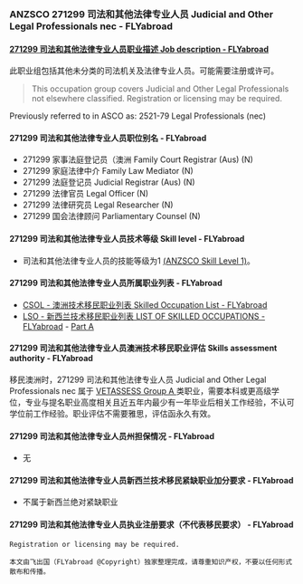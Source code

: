 ### ANZSCO 271299 司法和其他法律专业人员 Judicial and Other Legal Professionals nec - FLYabroad ###

####  [271299 司法和其他法律专业人员职业描述 Job description - FLYabroad](http://www.flyabroadvisa.com/anzsco/2712.html#271299)

此职业组包括其他未分类的司法机关及法律专业人员。可能需要注册或许可。 

> This occupation group covers Judicial and Other Legal Professionals not elsewhere classified. Registration or licensing may be required.

Previously referred to in ASCO as: 
2521-79 Legal Professionals (nec)

#### 271299 司法和其他法律专业人员职位别名 - FLYabroad
 
- 271299 家事法庭登记员（澳洲 Family Court Registrar (Aus) (N)
- 271299 家庭法律中介 Family Law Mediator (N)
- 271299 法庭登记员 Judicial Registrar (Aus) (N)
- 271299 法律官员 Legal Officer (N)
- 271299 法律研究员 Legal Researcher (N)
- 271299 国会法律顾问 Parliamentary Counsel (N)

#### 271299 司法和其他法律专业人员技术等级 Skill level - FLYabroad

- 司法和其他法律专业人员的技能等级为1 [(ANZSCO Skill Level 1)](http://www.flyabroadvisa.com/anzsco/)。

#### 271299 司法和其他法律专业人员所属职业列表 - FLYabroad

- [CSOL - 澳洲技术移民职业列表 Skilled Occupation List - FLYabroad](http://www.flyabroadvisa.com/sol/)
- [LSO - 新西兰技术移民职业列表 LIST OF SKILLED OCCUPATIONS - FLYabroad](http://nz.flyabroadvisa.com/lso/) - [Part A](parta)

#### 271299 司法和其他法律专业人员澳洲技术移民职业评估 Skills assessment authority - FLYabroad

移民澳洲时，271299 司法和其他法律专业人员 Judicial and Other Legal Professionals nec 属于 [VETASSESS Group A ](http://www.flyabroadvisa.com/ass/vetassess.html)类职业，需要本科或更高级学位，专业与提名职业高度相关且近五年内最少有一年毕业后相关工作经验，不认可学位前工作经验。职业评估不需要雅思，评估函永久有效。

#### 271299 司法和其他法律专业人员州担保情况 - FLYabroad

- 无

#### 271299 司法和其他法律专业人员新西兰技术移民紧缺职业加分要求 - FLYabroad

- 不属于新西兰绝对紧缺职业

#### 271299 司法和其他法律专业人员执业注册要求（不代表移民要求） - FLYabroad

    Registration or licensing may be required.

`本文由飞出国（FLYabroad @Copyright）独家整理完成，请尊重知识产权，不要以任何形式散布和传播。`